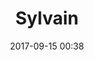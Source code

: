 ---
# FILENAME : please use your OpenClassrooms's name, available in your url.
# Example: https://openclassrooms.com/membres/celinemartinet
# must be the name of your file. If file name is celinemartinet.md, title is celinemartinet.
# lowercase, no blank space, Capital case or special character.
title: Sylvain

# First name or full name
name: Sylvain
date: 2017-09-15 00:38

# One line.
# If you need more space, go to the next line and add 4 spaces on the left, as in 'description'.
objective: Développer mes compétences, construire des applis Androïd !

# don't touch that
template: students
description:
    48 ans, après une reconversion faite de l'industrie vers le dev, je poursuis mon évolution vers la formation développeur d'application Androïd.
    C'est le début de l'aventure avec OC, qui doit durer 2ans.

# image must be located in content/images/students
# name should be the same as this file. Eg: celinemartinet.png
image: Sylvain91.jpg

# Change this to True when you do you pull request.
public: True

# You need to keep the exact same structure for each new project.
projects:
  - title: Présentez-vous !
    description: Bonjour!! Je m'appelle Sylvain et voici mon linkedin.
    # Create a new repository for your images. Name it the same as your nickname and profile picture.
    # Image must be here: content/students/yourrepo/project1.png
    image: Sylvain91/projet_1.png
    link: https://www.linkedin.com/in/sylvain-chazette-72a811134/
    # 'true' makes it fully available.
    # 'false' will add a black layer on the picture. IT WILL BE PUBLIC!
    finished: true
  - title: Intégrez la communauté !
    description: Modifier un projet Open Source pour comprendre le fonctionnement de Git, de Github et des pull requests. 
    image: Sylvain91/projet_2.png
    link: https://openclassrooms-student-center.github.io/presentation/students/ratus.html
    finished: true
---